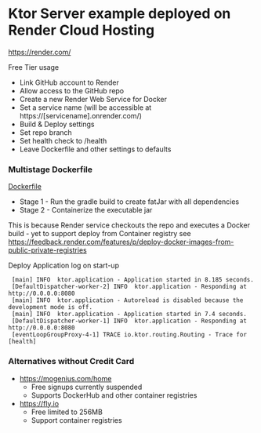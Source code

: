 # Ktor Server example deployed on Render Cloud Hosting

https://render.com/

Free Tier usage

* Link GitHub account to Render 
* Allow access to the GitHub repo
* Create a new Render Web Service for Docker
* Set a service name (will be accessible at https://[servicename].onrender.com/)
* Build & Deploy settings
* Set repo branch
* Set health check to /health
* Leave Dockerfile and other settings to defaults

### Multistage Dockerfile

[Dockerfile](https://github.com/griffio/ktor-server-01/blob/master/Dockerfile)

* Stage 1 - Run the gradle build to create fatJar with all dependencies
* Stage 2 - Containerize the executable jar

This is because Render service checkouts the repo and executes a Docker build - yet to support deploy from Container registry
see https://feedback.render.com/features/p/deploy-docker-images-from-public-private-registries

Deploy Application log on start-up
```
 [main] INFO  ktor.application - Application started in 8.185 seconds.
 [DefaultDispatcher-worker-2] INFO  ktor.application - Responding at http://0.0.0.0:8080
 [main] INFO  ktor.application - Autoreload is disabled because the development mode is off.
 [main] INFO  ktor.application - Application started in 7.4 seconds.
 [DefaultDispatcher-worker-1] INFO  ktor.application - Responding at http://0.0.0.0:8080
 [eventLoopGroupProxy-4-1] TRACE io.ktor.routing.Routing - Trace for [health]
```

### Alternatives without Credit Card

* https://mogenius.com/home
  * Free signups currently suspended
  * Supports DockerHub and other container registries
* https://fly.io
  * Free limited to 256MB
  * Support container registries
